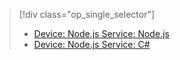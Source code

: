 > [!div class="op_single_selector"]
> * [Device: Node.js Service: Node.js](../articles/iot-hub/iot-hub-node-node-device-management-get-started.md)
> * [Device: Node.js Service: C#](../articles/iot-hub/iot-hub-csharp-node-device-management-get-started.md)
> 
> 

